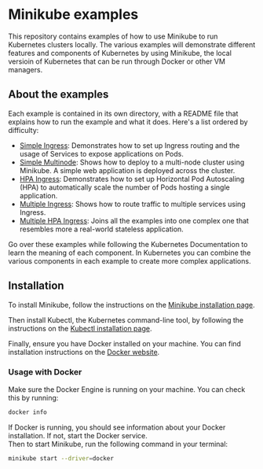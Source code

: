 # Minikube examples
This repository contains examples of how to use Minikube to run Kubernetes clusters locally. 
The various examples will demonstrate different features and components of Kubernetes by using Minikube, the local versioin of Kubernetes that can be run through Docker or other VM managers.

## About the examples
Each example is contained in its own directory, with a README file that explains how to run the example and what it does. Here's a list ordered by difficulty:
- [Simple Ingress](minikube/simple-ingress/): Demonstrates how to set up Ingress routing and the usage of Services to expose applications on Pods.
- [Simple Multinode](minikube/simple-multinode/): Shows how to deploy to a multi-node cluster using Minikube. A simple web application is deployed across the cluster. 
- [HPA Ingress](minikube/hpa-ingress/): Demonstrates how to set up Horizontal Pod Autoscaling (HPA) to automatically scale the number of Pods hosting a single application. 
- [Multiple Ingress](minikube/multiple-ingress/): Shows how to route traffic to multiple services using Ingress.
- [Multiple HPA Ingress](minikube/multiple-hpa-services/): Joins all the examples into one complex one that resembles more a real-world stateless application. 

Go over these examples while following the Kubernetes Documentation to learn the meaning of each component.
In Kubernetes you can combine the various components in each example to create more complex applications.

## Installation
To install Minikube, follow the instructions on the [Minikube installation page](https://minikube.sigs.k8s.io/docs/start/).

Then install Kubectl, the Kubernetes command-line tool, by following the instructions on the [Kubectl installation page](https://kubernetes.io/docs/tasks/tools/install-kubectl/).

Finally, ensure you have Docker installed on your machine. You can find installation instructions on the [Docker website](https://docs.docker.com/get-docker/).

### Usage with Docker
Make sure the Docker Engine is running on your machine. You can check this by running:

```bash
docker info
```
If Docker is running, you should see information about your Docker installation. If not, start the Docker service.
<br>
Then to start Minikube, run the following command in your terminal:
```bash
minikube start --driver=docker
```